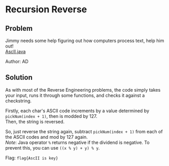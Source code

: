 # Recursion Reverse
## Problem
Jimmy needs some help figuring out how computers process text, help him out!  
[AscII.java](./AscII.java)  

Author: AD
## Solution
As with most of the Reverse Engineering problems, the code simply takes your input, runs it through some functions, and checks it against a checkstring.

Firstly, each char's ASCII code increments by a value determined by `pickNum(index + 1)`, then is modded by 127.  
Then, the string is reversed.

So, just reverse the string again, subtract `pickNum(index + 1)` from each of the ASCII codes and mod by 127 again.  
*Note*: Java operator `%` returns negative if the dividend is negative. To prevent this, you can use `((x % y) + y) % y`.

Flag: `flag{AscII is key}`
